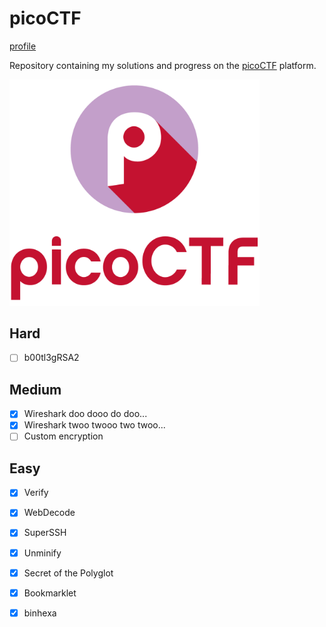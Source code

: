 # picoCTF
[profile](https://play.picoctf.org/users/hocnguyen12)

Repository containing my solutions and progress on the [picoCTF](https://play.picoctf.org/) platform.

<img src="img/proxy-image.png" alt="logo" width="400"/>


## Hard
- [ ] b00tl3gRSA2

## Medium
- [x] Wireshark doo dooo do doo...
- [x] Wireshark twoo twooo two twoo...
- [ ] Custom encryption

## Easy
- [x] Verify
- [x] WebDecode
- [x] SuperSSH
- [x] Unminify
- [x] Secret of the Polyglot
- [x] Bookmarklet
- [x] binhexa


